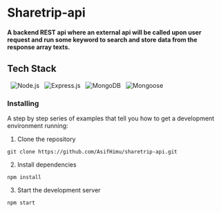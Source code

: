 # Sharetrip-api

#### A backend REST api where an external api will be called upon user request and run some keyword to search and store data from the response array texts.

## Tech Stack
&nbsp;&nbsp;![Node.js](https://img.shields.io/badge/Node.js-%3E?style=for-the-badge&logo=Node.js&logoColor=white)
&nbsp;&nbsp;![Express.js](https://img.shields.io/badge/Express.js-%5E4.18.2-000000?style=for-the-badge&logo=Express.js-%5E4.18.2-000000&logoColor=white)
&nbsp;&nbsp;![MongoDB](https://img.shields.io/badge/MongoDB-%5E5.3.2-47A248?style=for-the-badge&logo=MongoDB-%5E5.3.2-47A248&logoColor=white)
&nbsp;&nbsp;![Mongoose](https://img.shields.io/badge/Mongoose-%5E8.0.3-880B6E?style=for-the-badge&logo=Mongoose-%5E8.0.3-880B6E&logoColor=white)

### Installing

A step by step series of examples that tell you how to get a development environment running:

1. Clone the repository

```
git clone https://github.com/AsifHimu/sharetrip-api.git
```

2. Install dependencies

```
npm install
```

3. Start the development server

```
npm start
```
